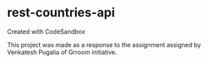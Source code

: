 # rest-countries-api
Created with CodeSandbox

This project was made as a response to the assignment assigned by Venkatesh Pugalia of Grroom initiative.
